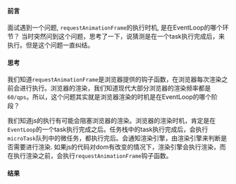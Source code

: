 #### 前言

面试遇到一个问题, `requestAnimationFrame`的执行时机, 是在EventLoop的哪个环节？ 当时突然问到这个问题，思考了一下，说猜测是在一个task执行完成后，来执行。但是这个问题一直纠结。


#### 思考

我们知道`requestAnimationFrame`是浏览器提供的钩子函数，在浏览器每次渲染之前会进行执行。浏览器的渲染，我们知道现代大部分浏览器的渲染频率都是`60/qps`。所以，这个问题其实就是浏览器渲染的时机是在EventLoop的哪个阶段？

我们知道js的执行有可能会阻塞浏览器的渲染。浏览器的渲染时机，肯定是在`EventLoop`的一个task执行完成之后。任务栈中的task执行完成后，会执行`microTask`队列中的微任务，都执行完后。会通知渲染引擎，由渲染引擎来判断是否需要进行渲染. 如果js的代码对dom有改变的情况下，渲染引擎会执行渲染，而在执行渲染之前，会执行`requestAnimationFrame`钩子函数。

#### 结果

